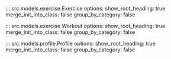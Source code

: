 ::: src.models.exercise.Exercise
    options:
        show_root_heading: true
        merge_init_into_class: false
        group_by_category: false

::: src.models.exercise.Workout
    options:
        show_root_heading: true
        merge_init_into_class: false
        group_by_category: false

::: src.models.profile.Profile
    options:
        show_root_heading: true
        merge_init_into_class: false
        group_by_category: false

